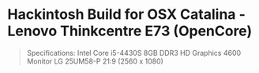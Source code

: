 # Hackintosh Build for OSX Catalina - Lenovo Thinkcentre E73 (OpenCore)

> Specifications:
> Intel Core i5-4430S
> 8GB DDR3
> HD Graphics 4600
> Monitor LG 25UM58-P 21:9 (2560 x 1080)